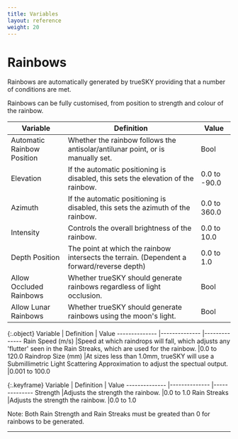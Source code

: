 ```yaml
---
title: Variables
layout: reference
weight: 20
---
```







Rainbows
====================
Rainbows are automatically generated by trueSKY providing that a number of conditions are met.

Rainbows can be fully customised, from position to strength and colour of the rainbow.


Variable                                                                |       Definition                                                                                                                                                                                                                              |       Value
--------------                                                  |--------------                                                                                                                                                                                                                         |--------------
Automatic Rainbow Position                              |Whether the rainbow follows the antisolar/antilunar point, or is manually set.                                                                                         |Bool
Elevation                                                               |If the automatic positioning is disabled, this sets the elevation of the rainbow.                                                                                      |0.0 to -90.0
Azimuth                                                                 |If the automatic positioning is disabled, this sets the azimuth of the rainbow.                                                                                        |0.0 to 360.0
Intensity                                                               |Controls the overall brightness of the rainbow.                                                                                                                                                        |0.0 to 10.0
Depth Position                                                  |The point at which the rainbow intersects the terrain. (Dependent a forward/reverse depth)                                                                     |0.0 to 1.0
Allow Occluded Rainbows                                 |Whether trueSKY should generate rainbows regardless of light occlusion.                                                                                                        |Bool
Allow Lunar Rainbows                                    |Whether trueSKY should generate rainbows using the moon's light.                                                                                                                       |Bool

{:.object}
Variable                                                                |       Definition                                                                                                                                                                                                                              |       Value
--------------                                                  |--------------                                                                                                                                                                                                                         |--------------
Rain Speed (m/s)                                                |Speed at which raindrops will fall, which adjusts any 'flutter' seen in the Rain Streaks, which are used for the rainbow.      |0.0 to 120.0
Raindrop Size (mm)                                              |At sizes less than 1.0mm, trueSKY will use a Submillimetric Light Scattering Approximation to adjust the spectual output.      |0.001 to 100.0

{:.keyframe}
Variable                                                                |       Definition                                                                                                                                                                                                                              |       Value
--------------                                                  |--------------                                                                                                                                                                                                                         |--------------
Strength                                                                |Adjusts the strength the rainbow.                                                                                                                                                                                      |0.0 to 1.0
Rain Streaks                                                    |Adjusts the strength the rainbow.                                                                                                                                                                                      |0.0 to 1.0

Note: Both Rain Strength and Rain Streaks must be greated than 0 for rainbows to be generated.

<hr>

